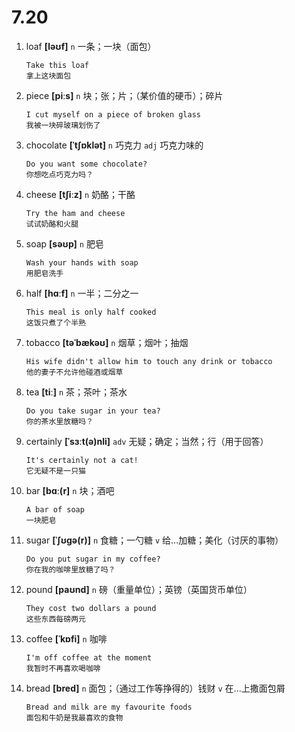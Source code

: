 # 7.20

1. loaf **[ləʊf]** `n` 一条；一块（面包）

   ```
   Take this loaf
   拿上这块面包
   ```

2. piece **[piːs]** `n` 块；张；片；（某价值的硬币）；碎片

   ```
   I cut myself on a piece of broken glass
   我被一块碎玻璃划伤了
   ```

3. chocolate **[ˈtʃɒklət]** `n` 巧克力 `adj` 巧克力味的

   ```
   Do you want some chocolate?
   你想吃点巧克力吗？
   ```

4. cheese **[tʃiːz]** `n` 奶酪；干酪

   ```
   Try the ham and cheese
   试试奶酪和火腿
   ```

5. soap **[səʊp]** `n` 肥皂

   ```
   Wash your hands with soap
   用肥皂洗手
   ```

6. half **[hɑːf]** `n` 一半；二分之一

   ```
   This meal is only half cooked
   这饭只煮了个半熟
   ```

7. tobacco **[təˈbækəʊ]** `n` 烟草；烟叶；抽烟

   ```
   His wife didn't allow him to touch any drink or tobacco
   他的妻子不允许他碰酒或烟草
   ```

8. tea **[tiː]** `n` 茶；茶叶；茶水

   ```
   Do you take sugar in your tea?
   你的茶水里放糖吗？
   ```

9. certainly **[ˈsɜːt(ə)nli]** `adv` 无疑；确定；当然；行（用于回答）

   ```
   It's certainly not a cat!
   它无疑不是一只猫
   ```

10. bar **[bɑː(r]** `n` 块；酒吧

    ```
    A bar of soap
    一块肥皂
    ```

11. sugar **[ˈʃʊɡə(r)]** `n` 食糖；一勺糖 `v` 给...加糖；美化（讨厌的事物）

    ```
    Do you put sugar in my coffee?
    你在我的咖啡里放糖了吗？
    ```

12. pound **[paʊnd]** `n` 磅（重量单位）；英镑（英国货币单位）

    ```
    They cost two dollars a pound
    这些东西每磅两元
    ```

13. coffee **[ˈkɒfi]** `n` 咖啡

    ```
    I'm off coffee at the moment
    我暂时不再喜欢喝咖啡
    ```

14. bread **[bred]** `n` 面包；（通过工作等挣得的）钱财 `v` 在...上撒面包屑

    ```
    Bread and milk are my favourite foods
    面包和牛奶是我最喜欢的食物
    ```
